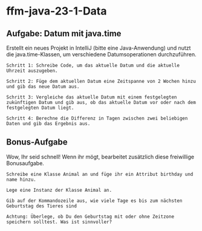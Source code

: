 # ffm-java-23-1-Data

## Aufgabe: Datum mit java.time

Erstellt ein neues Projekt in IntelliJ (bitte eine Java-Anwendung) und nutzt die java.time-Klassen, um verschiedene Datumsoperationen durchzuführen.


    Schritt 1: Schreibe Code, um das aktuelle Datum und die aktuelle Uhrzeit auszugeben.

    Schritt 2: Füge dem aktuellen Datum eine Zeitspanne von 2 Wochen hinzu und gib das neue Datum aus.

    Schritt 3: Vergleiche das aktuelle Datum mit einem festgelegten zukünftigen Datum und gib aus, ob das aktuelle Datum vor oder nach dem festgelegten Datum liegt.

    Schritt 4: Berechne die Differenz in Tagen zwischen zwei beliebigen Daten und gib das Ergebnis aus.

## Bonus-Aufgabe

Wow, Ihr seid schnell! Wenn ihr mögt, bearbeitet zusätzlich diese freiwillige Bonusaufgabe.


    Schreibe eine Klasse Animal an und füge ihr ein Attribut birthday und name hinzu.

    Lege eine Instanz der Klasse Animal an.

    Gib auf der Kommandozeile aus, wie viele Tage es bis zum nächsten Geburtstag des Tieres sind

    Achtung: Überlege, ob Du den Geburtstag mit oder ohne Zeitzone speichern solltest. Was ist sinnvoller?


